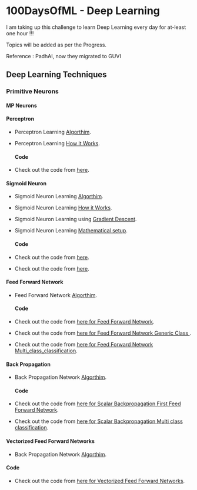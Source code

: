 # 100DaysOfML - Deep Learning
I am taking up this challenge to learn Deep Learning every day for at-least one hour !!!

Topics will be added as per the Progress.

Reference : PadhAI, now they migrated to GUVI 

## Deep Learning Techniques

### Primitive Neurons

#### MP Neurons

#### Perceptron

- Perceptron Learning [Algorthim](https://github.com/mankertales/100DaysOfML/edit/master/Deep_Learning/Perceptron+Learning+Algorithm.pdf).
- Perceptron Learning [How it Works](https://github.com/mankertales/100DaysOfML/edit/master/Deep_Learning/Perceptron+Learning+-+Why+it+works_.pdf).
  #### Code

- Check out the code from [here](https://github.com/mankertales/100DaysOfML/blob/master/Deep_Learning/MPNeuronAndPerceptron.ipynb).

#### Sigmoid Neuron

- Sigmoid Neuron Learning [Algorthim](https://github.com/mankertales/100DaysOfML/edit/master/Deep_Learning/Sigmoid_Neuron_Learning+The+complete+learning+algorithm.pdf).
- Sigmoid Neuron Learning [How it Works](https://github.com/mankertales/100DaysOfML/edit/master/Deep_Learning/Sigmoid_Neuron_Learning+Mathematical+setup+for+the+learning+algorithm.pdf).
- Sigmoid Neuron Learning using [Gradient Descent](https://github.com/mankertales/100DaysOfML/edit/master/Deep_Learning/Sigmoid_Neuron_Learning+Deriving+the+Gradient+Descent+Update+Rule.pdf).
- Sigmoid Neuron Learning [Mathematical setup](https://github.com/mankertales/100DaysOfML/edit/master/Deep_Learning/Sigmoid_Neuron_Learning+Mathematical+setup+for+the+learning+algorithm.pdf).

  #### Code

- Check out the code from [here](https://github.com/mankertales/100DaysOfML/blob/master/Deep_Learning/mobile91_Sigmoid_Neuron-cross_entropy_loss.ipynb).
- Check out the code from [here](https://github.com/mankertales/100DaysOfML/blob/master/Deep_Learning/mobile91_Sigmoid_Neuron_squared_error_loss.ipynb).

#### Feed Forward Network

- Feed Forward Network [Algorthim](https://github.com/mankertales/100DaysOfML/edit/master/Deep_Learning/Sigmoid_Neuron_Learning+The+complete+learning+algorithm.pdf).

  #### Code

- Check out the code from [here for Feed Forward Network](https://github.com/mankertales/100DaysOfML/blob/master/Deep_Learning/FeedForwardNetwork.ipynb).
- Check out the code from [here for Feed Forward Network Generic Class ](https://github.com/mankertales/100DaysOfML/blob/master/Deep_Learning/FeedForwardNetwork_Generic_Class.ipynb).
- Check out the code from [here for Feed Forward Network Multi_class_classification](https://github.com/mankertales/100DaysOfML/blob/master/Deep_Learning/FeedForwardNetwork_Multi_class_classification.ipynb).

#### Back Propagation

- Back Propagation Network [Algorthim](https://github.com/mankertales/100DaysOfML/edit/master/Deep_Learning/Sigmoid_Neuron_Learning+The+complete+learning+algorithm.pdf).

  #### Code

- Check out the code from [here for Scalar Backpropagation First Feed Forward Network](https://github.com/mankertales/100DaysOfML/blob/master/Deep_Learning/ScalarBackpropagation_First_FF_Network.ipynb).
- Check out the code from [here for Scalar Backpropagation Multi class classification](https://github.com/mankertales/100DaysOfML/blob/master/Deep_Learning/ScalarBackpropagation_Multi_class_classification.ipynb).

#### Vectorized Feed Forward Networks

- Back Propagation Network [Algorthim](https://github.com/mankertales/100DaysOfML/edit/master/Deep_Learning/Sigmoid_Neuron_Learning+The+complete+learning+algorithm.pdf).

#### Code

- Check out the code from [here for Vectorized Feed Forward Networks](https://github.com/mankertales/100DaysOfML/blob/master/Deep_Learning/VectorizedFeedForwardNetworks.ipynb).
